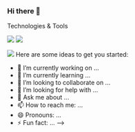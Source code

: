 ### Hi there 👋

Technologies & Tools 

![](https://img.shields.io/badge/OS-Linux-informational?style=flat&logo=<linux>&logoColor=white&color=red)
![](https://img.shields.io/badge/OS-Windows-informational?style=flat&logo=<Linux>&logoColor=white&color=red)

![](https://img.shields.io/badge/<WORD_ON_LEFT>-<WORD_ON_RIGHT>-informational?style=flat&logo=data:image/svg%2bxml;base64,<BASE64_DATA>)
Here are some ideas to get you started:

- 🔭 I’m currently working on ...
- 🌱 I’m currently learning ...
- 👯 I’m looking to collaborate on ...
- 🤔 I’m looking for help with ...
- 💬 Ask me about ...
- 📫 How to reach me: ...
- 😄 Pronouns: ...
- ⚡ Fun fact: ...
-->
